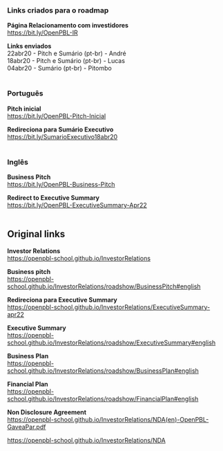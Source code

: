 ### Links criados para o roadmap

**Página Relacionamento com investidores** <br>
https://bit.ly/OpenPBL-IR <br>

**Links enviados** <br>
22abr20 - Pitch e Sumário (pt-br) - André <br>
18abr20 - Pitch e Sumário (pt-br) - Lucas <br>
04abr20 - Sumário (pt-br) - Pitombo <br><br>

### Português

**Pitch inicial** <br> 
https://bit.ly/OpenPBL-Pitch-Inicial

**Redireciona para Sumário Executivo** <br>
https://bit.ly/SumarioExecutivo18abr20 <br><br>

### Inglês

**Business Pitch** <br> 
https://bit.ly/OpenPBL-Business-Pitch

**Redirect to Executive Summary** <br>
https://bit.ly/OpenPBL-ExecutiveSummary-Apr22 <br><br>

## Original links

**Investor Relations** <br>
https://openpbl-school.github.io/InvestorRelations 

**Business pitch** <br>
https://openpbl-school.github.io/InvestorRelations/roadshow/BusinessPitch#english

**Redireciona para Executive Summary** <br>
https://openpbl-school.github.io/InvestorRelations/ExecutiveSummary-apr22 

**Executive Summary** <br> 
https://openpbl-school.github.io/InvestorRelations/roadshow/ExecutiveSummary#english 

**Business Plan** <br> 
https://openpbl-school.github.io/InvestorRelations/roadshow/BusinessPlan#english 

**Financial Plan** <br> 
https://openpbl-school.github.io/InvestorRelations/roadshow/FinancialPlan#english 

**Non Disclosure Agreement** <br> 
https://openpbl-school.github.io/InvestorRelations/NDA(en)-OpenPBL-GaveaPar.pdf

https://openpbl-school.github.io/InvestorRelations/NDA

<br>






